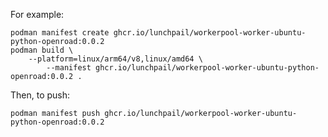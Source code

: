 For example:

```shell
podman manifest create ghcr.io/lunchpail/workerpool-worker-ubuntu-python-openroad:0.0.2
podman build \
    --platform=linux/arm64/v8,linux/amd64 \
        --manifest ghcr.io/lunchpail/workerpool-worker-ubuntu-python-openroad:0.0.2 .
```

Then, to push:

```shell
podman manifest push ghcr.io/lunchpail/workerpool-worker-ubuntu-python-openroad:0.0.2
```
